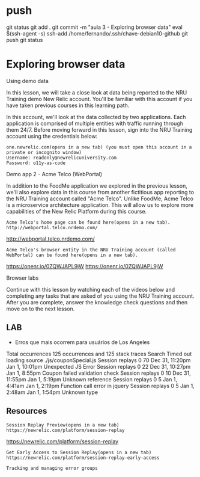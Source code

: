 
# ###################################################################################################################### 
# ###################################################################################################################### 
# ###################################################################################################################### 
#  push

git status
git add .
git commit -m "aula 3 - Exploring browser data"
eval $(ssh-agent -s)
ssh-add /home/fernando/.ssh/chave-debian10-github
git push
git status



# ###################################################################################################################### 
# ###################################################################################################################### 
# ###################################################################################################################### 
#  Exploring browser data

Using demo data

In this lesson, we will take a close look at data being reported to the NRU Training demo New Relic account. You'll be familiar with this account if you have taken previous courses in this learning path. 

In this account, we'll look at the data collected by two applications. Each application is comprised of multiple entities with traffic running through them 24/7. Before moving forward in this lesson, sign into the NRU Training account using the credentials below:

    one.newrelic.com(opens in a new tab) (you must open this account in a private or incognito window) 
    Username: readonly@newrelicuniversity.com
    Password: o11y-as-code

Demo app 2 - Acme Telco (WebPortal)

In addition to the FoodMe application we explored in the previous lesson, we'll also explore data in this course from another fictitious app reporting to the NRU Training account called "Acme Telco". Unlike FoodMe, Acme Telco is a microservice architecture application. This will allow us to explore more capabilities of the New Relic Platform during this course.  

    Acme Telco's home page can be found here(opens in a new tab).
    http://webportal.telco.nrdemo.com/
<http://webportal.telco.nrdemo.com/>

    Acme Telco's browser entity in the NRU Training account (called WebPortal) can be found here(opens in a new tab).
https://onenr.io/0ZQWJAPL9jW
<https://onenr.io/0ZQWJAPL9jW>

Browser labs

Continue with this lesson by watching each of the videos below and completing any tasks that are asked of you using the NRU Training account. After you are complete, answer the knowledge check questions and then move on to the next lesson.





## LAB

- Erros que mais ocorrem para usuários de Los Angeles

Total occurrences
125 occurrences and 125 stack traces
Search
Timed out loading source ./js/couponSpecial.js
Session replays
0
70
Dec 31, 11:20pm
Jan 1, 10:01pm
Unexpected JS Error
Session replays
0
22
Dec 31, 10:27pm
Jan 1, 8:55pm
Coupon failed validation check
Session replays
0
10
Dec 31, 11:55pm
Jan 1, 5:19pm
Unknown reference
Session replays
0
5
Jan 1, 4:41am
Jan 1, 2:19pm
Function call error in jquery
Session replays
0
5
Jan 1, 2:48am
Jan 1, 1:54pm
Unknown type






## Resources

    Session Replay Preview(opens in a new tab)
    https://newrelic.com/platform/session-replay
<https://newrelic.com/platform/session-replay>    

    Get Early Access to Session Replay(opens in a new tab)
    https://newrelic.com/platform/session-replay-early-access
    
    Tracking and managing error groups